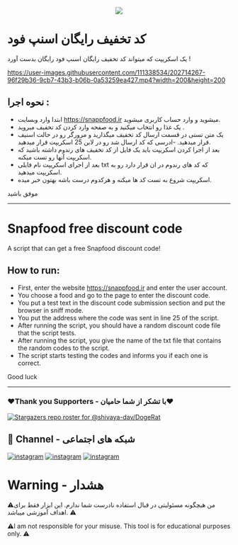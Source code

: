 <p align="center"><img src='https://files.virgool.io/upload/users/104419/posts/dmviwncef8fg/01p6rur2cptj.png'></p>

# کد تخفیف رایگان اسنپ فود

یک اسکریپت که میتواند کد تخفیف رایگان اسنپ فود رایگان بدست آورد !

https://user-images.githubusercontent.com/111338534/202714267-96f29b36-9cb7-43b3-b06b-0a53259ea427.mp4?width=200&height=200

## نحوه اجرا : 

- ابتدا وارد وبسایت https://snappfood.ir میشوید و وارد حساب کاربری میشوید. 
- یک غذا رو انتخاب میکنید و به صفحه وارد کردن کد تخفیف میروید .
- یک متن تستی در قسمت ارسال کد تخفیف میگذارید و مرورگر رو در حالت اسنیف قرار میدهید.
-ادرسی که کد ارسال شد رو در لاین 25 اسکریپت قرار میدهید.
- بعد از اجرا کردن اسکریپت باید یک فایل از کد تخفیف های رندوم داشته باشید که اسکریپت آنها رو تست میکنه.
- بعد از اجرای اسکریپت نام فایلی txt که کد های رندوم در ان قرار دارد رو به اسکریپت میدهید.
- اسکریپت شروع به تست کد ها میکنه و هرکدوم درست باشه بهتون خبر میده.

موفق باشید

-------------------------------------------------------------------------

# Snapfood free discount code

A script that can get a free Snapfood discount code!

## How to run:

- First, enter the website https://snappfood.ir and enter the user account.
- You choose a food and go to the page to enter the discount code.
- You put a test text in the discount code submission section and put the browser in sniff mode.
- You put the address where the code was sent in line 25 of the script.
- After running the script, you should have a random discount code file that the script tests.
- After running the script, you give the name of the txt file that contains the random codes to the script.
- The script starts testing the codes and informs you if each one is correct.

Good luck

-------------------------------------------------------------------------

### ❤️Thank you Supporters - با تشکر از شما حامیان❤️
[![Stargazers repo roster for @shivaya-dav/DogeRat](https://reporoster.com/stars/dark/malbo-dev/searchBook)](https://github.com/malbo-dev/searchBook/stargazers)

## 🔗 Channel - شبکه های اجتماعی
[![instagram](https://img.shields.io/badge/Channel-Telegram-blue)](https://t.me/Malbo_Dev)
[![instagram](https://img.shields.io/badge/Channel-Youtube-red)](https://www.youtube.com/channel/UCRXB3lWiZHPwfgcXMjfUzYA)
[![instagram](https://img.shields.io/badge/Channel-Instagram-pink)](https://instagram.com/malbo.dev)

# Warning - هشدار

⚠️من هیچگونه مسئولیتی در قبال استفاده نادرست شما ندارم. 
این ابزار فقط برای اهداف آموزشی میباشد. ⚠️
<br/>
<p align="left">⚠️I am not responsible for your misuse.
This tool is for educational purposes only. ⚠️</p>

